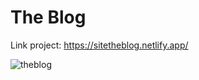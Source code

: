 # The Blog

Link project: https://sitetheblog.netlify.app/


![theblog](https://user-images.githubusercontent.com/46694915/159165670-7ff3e516-74d7-4f0e-a62a-875964b37a7c.jpeg)

 
